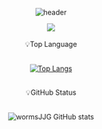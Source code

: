 <div align="center">
  
![header](https://capsule-render.vercel.app/api?type=waving&color=auto&height=300&section=header&text=Welcome&fontSize=90&animation=fadeIn&fontAlignY=38&desc=wormsJJG's%20GitHub%20Profile!&descAlignY=51&descAlign=62)      
<div align="center">
  <img src="https://img.shields.io/badge/Tech Stack-000000?style=for-the-badge&logo=Apple&logoColor=white"/>
</div>
<br>
<div align="center">
   💡Top Language
</div>
<br>
  
  [![Top Langs](https://github-readme-stats.vercel.app/api/top-langs/?username=wormsJJG&layout=compact&theme=dark)](https://github.com/wormsJJG)
<br>
<br>
<div align="center">
   💡GitHub Status
</div>
<br>
                                                                                                              
![wormsJJG GitHub stats](https://github-readme-stats.vercel.app/api?username=wormsJJG&show_icons=true&theme=dark)
<br>
</div>
